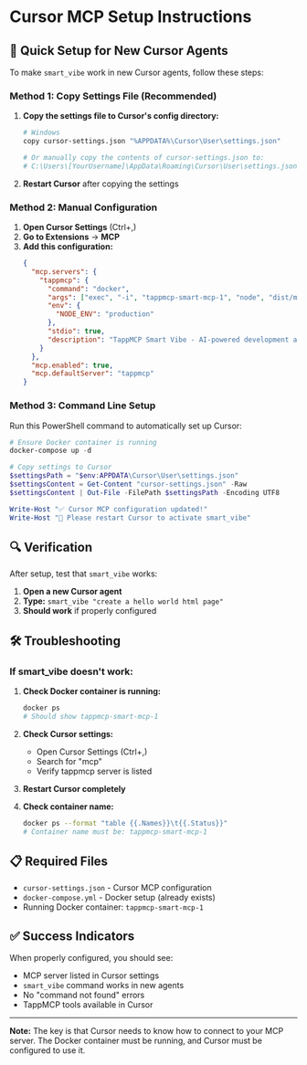 # Cursor MCP Setup Instructions

## 🚀 Quick Setup for New Cursor Agents

To make `smart_vibe` work in new Cursor agents, follow these steps:

### **Method 1: Copy Settings File (Recommended)**

1. **Copy the settings file to Cursor's config directory:**
   ```bash
   # Windows
   copy cursor-settings.json "%APPDATA%\Cursor\User\settings.json"

   # Or manually copy the contents of cursor-settings.json to:
   # C:\Users\[YourUsername]\AppData\Roaming\Cursor\User\settings.json
   ```

2. **Restart Cursor** after copying the settings

### **Method 2: Manual Configuration**

1. **Open Cursor Settings** (Ctrl+,)
2. **Go to Extensions** → **MCP**
3. **Add this configuration:**
   ```json
   {
     "mcp.servers": {
       "tappmcp": {
         "command": "docker",
         "args": ["exec", "-i", "tappmcp-smart-mcp-1", "node", "dist/mcp-only-server.js"],
         "env": {
           "NODE_ENV": "production"
         },
         "stdio": true,
         "description": "TappMCP Smart Vibe - AI-powered development assistant (Docker)"
       }
     },
     "mcp.enabled": true,
     "mcp.defaultServer": "tappmcp"
   }
   ```

### **Method 3: Command Line Setup**

Run this PowerShell command to automatically set up Cursor:

```powershell
# Ensure Docker container is running
docker-compose up -d

# Copy settings to Cursor
$settingsPath = "$env:APPDATA\Cursor\User\settings.json"
$settingsContent = Get-Content "cursor-settings.json" -Raw
$settingsContent | Out-File -FilePath $settingsPath -Encoding UTF8

Write-Host "✅ Cursor MCP configuration updated!"
Write-Host "🔄 Please restart Cursor to activate smart_vibe"
```

## 🔍 Verification

After setup, test that `smart_vibe` works:

1. **Open a new Cursor agent**
2. **Type:** `smart_vibe "create a hello world html page"`
3. **Should work** if properly configured

## 🛠️ Troubleshooting

### **If smart_vibe doesn't work:**

1. **Check Docker container is running:**
   ```bash
   docker ps
   # Should show tappmcp-smart-mcp-1
   ```

2. **Check Cursor settings:**
   - Open Cursor Settings (Ctrl+,)
   - Search for "mcp"
   - Verify tappmcp server is listed

3. **Restart Cursor completely**

4. **Check container name:**
   ```bash
   docker ps --format "table {{.Names}}\t{{.Status}}"
   # Container name must be: tappmcp-smart-mcp-1
   ```

## 📋 Required Files

- `cursor-settings.json` - Cursor MCP configuration
- `docker-compose.yml` - Docker setup (already exists)
- Running Docker container: `tappmcp-smart-mcp-1`

## ✅ Success Indicators

When properly configured, you should see:
- MCP server listed in Cursor settings
- `smart_vibe` command works in new agents
- No "command not found" errors
- TappMCP tools available in Cursor

---

**Note:** The key is that Cursor needs to know how to connect to your MCP server. The Docker container must be running, and Cursor must be configured to use it.
